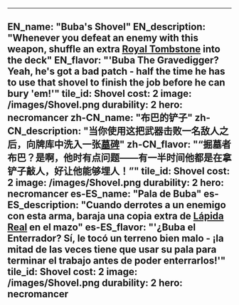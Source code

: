 ---

EN_name: "Buba's Shovel"
EN_description: "Whenever you defeat an enemy with this weapon, shuffle an extra <a href = '../en/items#RoyalTombstone'>Royal Tombstone</a> into the deck"
EN_flavor: "'Buba The Gravedigger? Yeah, he's got a bad patch - half the time he has to use that shovel to finish the job before he can bury 'em!'"
tile_id: Shovel
cost: 2
image: /images/Shovel.png
durability: 2
hero: necromancer
zh-CN_name: "布巴的铲子"
zh-CN_description: "当你使用这把武器击败一名敌人之后，向牌库中洗入一张<a href = '../zh_cn/items#Tombstone'>墓碑</a>"
zh-CN_flavor: "“掘墓者布巴？是啊，他时有点问题——有一半时间他都是在拿铲子敲人，好让他能够埋人！”"
tile_id: Shovel
cost: 2
image: /images/Shovel.png
durability: 2
hero: necromancer
es-ES_name: "Pala de Buba"
es-ES_description: "Cuando derrotes a un enemigo con esta arma, baraja una copia extra de <a href = '../es_es/items#RoyalTombstone'>Lápida Real</a> en el mazo"
es-ES_flavor: "'¿Buba el Enterrador? Sí, le tocó un terreno bien malo - ¡la mitad de las veces tiene que usar su pala para terminar el trabajo antes de poder enterrarlos!'"
tile_id: Shovel
cost: 2
image: /images/Shovel.png
durability: 2
hero: necromancer
---